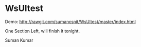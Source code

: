 # WsUItest

Demo: http://rawgit.com/sumancsnit/WsUItest/master/index.html

One Section Left, will finish it tonight.

Suman Kumar